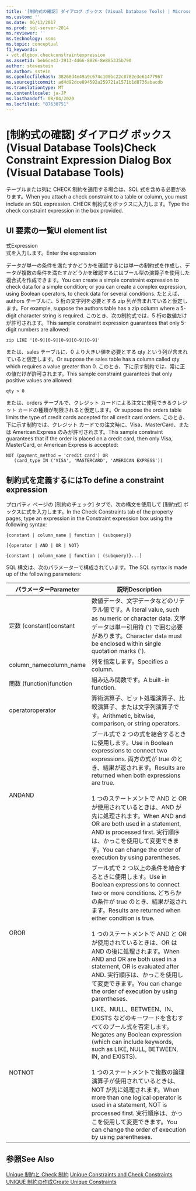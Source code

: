 ```yaml
---
title: '[制約式の確認] ダイアログ ボックス (Visual Database Tools) | Microsoft Docs'
ms.custom: ''
ms.date: 06/13/2017
ms.prod: sql-server-2014
ms.reviewer: ''
ms.technology: ssms
ms.topic: conceptual
f1_keywords:
- vdt.dlgbox.checkconstraintexpression
ms.assetid: beb6ce43-3913-4d66-8826-8e885335b790
author: stevestein
ms.author: sstein
ms.openlocfilehash: 38268d4e49a9c674c100bc22c0782e3e61477967
ms.sourcegitcommit: ad4d92dce894592a259721a1571b1d8736abacdb
ms.translationtype: MT
ms.contentlocale: ja-JP
ms.lasthandoff: 08/04/2020
ms.locfileid: "87630751"
---
```

# <a name="check-constraint-expression-dialog-box-visual-database-tools"></a><span data-ttu-id="82b98-102">[制約式の確認] ダイアログ ボックス (Visual Database Tools)</span><span class="sxs-lookup"><span data-stu-id="82b98-102">Check Constraint Expression Dialog Box (Visual Database Tools)</span></span>
  <span data-ttu-id="82b98-103">テーブルまたは列に CHECK 制約を適用する場合は、SQL 式を含める必要があります。</span><span class="sxs-lookup"><span data-stu-id="82b98-103">When you attach a check constraint to a table or column, you must include an SQL expression.</span></span> <span data-ttu-id="82b98-104">CHECK 制約式をボックスに入力します。</span><span class="sxs-lookup"><span data-stu-id="82b98-104">Type the check constraint expression in the box provided.</span></span>  
  
## <a name="ui-element-list"></a><span data-ttu-id="82b98-105">UI 要素の一覧</span><span class="sxs-lookup"><span data-stu-id="82b98-105">UI element list</span></span>  
 <span data-ttu-id="82b98-106">式</span><span class="sxs-lookup"><span data-stu-id="82b98-106">Expression</span></span>  
 <span data-ttu-id="82b98-107">式を入力します。</span><span class="sxs-lookup"><span data-stu-id="82b98-107">Enter the expression</span></span>  
  
 <span data-ttu-id="82b98-108">データが単一の条件を満たすかどうかを確認するには単一の制約式を作成し、データが複数の条件を満たすかどうかを確認するにはブール型の演算子を使用した複合式を作成できます。</span><span class="sxs-lookup"><span data-stu-id="82b98-108">You can create a simple constraint expression to check data for a simple condition; or you can create a complex expression, using Boolean operators, to check data for several conditions.</span></span> <span data-ttu-id="82b98-109">たとえば、authors テーブルに、5 桁の文字列を必要とする zip 列が含まれていると仮定します。</span><span class="sxs-lookup"><span data-stu-id="82b98-109">For example, suppose the authors table has a zip column where a 5-digit character string is required.</span></span> <span data-ttu-id="82b98-110">このとき、次の制約式では、5 桁の数値だけが許可されます。</span><span class="sxs-lookup"><span data-stu-id="82b98-110">This sample constraint expression guarantees that only 5-digit numbers are allowed:</span></span>  
  
```  
zip LIKE '[0-9][0-9][0-9][0-9][0-9]'  
```  
  
 <span data-ttu-id="82b98-111">または、sales テーブルに、0 より大きい値を必要とする qty という列が含まれていると仮定します。</span><span class="sxs-lookup"><span data-stu-id="82b98-111">Or suppose the sales table has a column called qty which requires a value greater than 0.</span></span> <span data-ttu-id="82b98-112">このとき、下に示す制約では、常に正の値だけが許可されます。</span><span class="sxs-lookup"><span data-stu-id="82b98-112">This sample constraint guarantees that only positive values are allowed:</span></span>  
  
```  
qty > 0  
```  
  
 <span data-ttu-id="82b98-113">または、orders テーブルで、クレジット カードによる注文に使用できるクレジット カードの種類が制限されると仮定します。</span><span class="sxs-lookup"><span data-stu-id="82b98-113">Or suppose the orders table limits the type of credit cards accepted for all credit card orders.</span></span> <span data-ttu-id="82b98-114">このとき、下に示す制約では、クレジット カードでの注文時に、Visa、MasterCard、または American Express のみが許可されます。</span><span class="sxs-lookup"><span data-stu-id="82b98-114">This sample constraint guarantees that if the order is placed on a credit card, then only Visa, MasterCard, or American Express is accepted:</span></span>  
  
```  
NOT (payment_method = 'credit card') OR  
   (card_type IN ('VISA', 'MASTERCARD', 'AMERICAN EXPRESS'))  
```  
  
## <a name="to-define-a-constraint-expression"></a><span data-ttu-id="82b98-115">制約式を定義するには</span><span class="sxs-lookup"><span data-stu-id="82b98-115">To define a constraint expression</span></span>  
 <span data-ttu-id="82b98-116">プロパティ ページの [制約のチェック] タブで、次の構文を使用して [制約式] ボックスに式を入力します。</span><span class="sxs-lookup"><span data-stu-id="82b98-116">In the Check Constraints tab of the property pages, type an expression in the Constraint expression box using the following syntax:</span></span>  
  
 `{constant | column_name | function | (subquery)}`  
  
 `[{operator | AND | OR | NOT}`  
  
 `{constant | column_name | function | (subquery)}...]`  
  
 <span data-ttu-id="82b98-117">SQL 構文は、次のパラメーターで構成されています。</span><span class="sxs-lookup"><span data-stu-id="82b98-117">The SQL syntax is made up of the following parameters:</span></span>  
  
|<span data-ttu-id="82b98-118">パラメーター</span><span class="sxs-lookup"><span data-stu-id="82b98-118">Parameter</span></span>|<span data-ttu-id="82b98-119">説明</span><span class="sxs-lookup"><span data-stu-id="82b98-119">Description</span></span>|  
|---------------|-----------------|  
|<span data-ttu-id="82b98-120">定数 (constant)</span><span class="sxs-lookup"><span data-stu-id="82b98-120">constant</span></span>|<span data-ttu-id="82b98-121">数値データ、文字データなどのリテラル値です。</span><span class="sxs-lookup"><span data-stu-id="82b98-121">A literal value, such as numeric or character data.</span></span> <span data-ttu-id="82b98-122">文字データは単一引用符 (') で囲む必要があります。</span><span class="sxs-lookup"><span data-stu-id="82b98-122">Character data must be enclosed within single quotation marks (').</span></span>|  
|<span data-ttu-id="82b98-123">column_name</span><span class="sxs-lookup"><span data-stu-id="82b98-123">column_name</span></span>|<span data-ttu-id="82b98-124">列を指定します。</span><span class="sxs-lookup"><span data-stu-id="82b98-124">Specifies a column.</span></span>|  
|<span data-ttu-id="82b98-125">関数 (function)</span><span class="sxs-lookup"><span data-stu-id="82b98-125">function</span></span>|<span data-ttu-id="82b98-126">組み込み関数です。</span><span class="sxs-lookup"><span data-stu-id="82b98-126">A built-in function.</span></span>|  
|<span data-ttu-id="82b98-127">operator</span><span class="sxs-lookup"><span data-stu-id="82b98-127">operator</span></span>|<span data-ttu-id="82b98-128">算術演算子、ビット処理演算子、比較演算子、または文字列演算子です。</span><span class="sxs-lookup"><span data-stu-id="82b98-128">Arithmetic, bitwise, comparison, or string operators.</span></span>|  
|<span data-ttu-id="82b98-129">AND</span><span class="sxs-lookup"><span data-stu-id="82b98-129">AND</span></span>|<span data-ttu-id="82b98-130">ブール式で 2 つの式を結合するときに使用します。</span><span class="sxs-lookup"><span data-stu-id="82b98-130">Use in Boolean expressions to connect two expressions.</span></span> <span data-ttu-id="82b98-131">両方の式が true のとき、結果が返されます。</span><span class="sxs-lookup"><span data-stu-id="82b98-131">Results are returned when both expressions are true.</span></span><br /><br /> <span data-ttu-id="82b98-132">1 つのステートメントで AND と OR が使用されているときは、AND が先に処理されます。</span><span class="sxs-lookup"><span data-stu-id="82b98-132">When AND and OR are both used in a statement, AND is processed first.</span></span> <span data-ttu-id="82b98-133">実行順序は、かっこを使用して変更できます。</span><span class="sxs-lookup"><span data-stu-id="82b98-133">You can change the order of execution by using parentheses.</span></span>|  
|<span data-ttu-id="82b98-134">OR</span><span class="sxs-lookup"><span data-stu-id="82b98-134">OR</span></span>|<span data-ttu-id="82b98-135">ブール式で 2 つ以上の条件を結合するときに使用します。</span><span class="sxs-lookup"><span data-stu-id="82b98-135">Use in Boolean expressions to connect two or more conditions.</span></span> <span data-ttu-id="82b98-136">どちらかの条件が true のとき、結果が返されます。</span><span class="sxs-lookup"><span data-stu-id="82b98-136">Results are returned when either condition is true.</span></span><br /><br /> <span data-ttu-id="82b98-137">1 つのステートメントで AND と OR が使用されているときは、OR は AND の後に処理されます。</span><span class="sxs-lookup"><span data-stu-id="82b98-137">When AND and OR are both used in a statement, OR is evaluated after AND.</span></span> <span data-ttu-id="82b98-138">実行順序は、かっこを使用して変更できます。</span><span class="sxs-lookup"><span data-stu-id="82b98-138">You can change the order of execution by using parentheses.</span></span>|  
|<span data-ttu-id="82b98-139">NOT</span><span class="sxs-lookup"><span data-stu-id="82b98-139">NOT</span></span>|<span data-ttu-id="82b98-140">LIKE、NULL、BETWEEN、IN、EXISTS などのキーワードを含むすべてのブール式を否定します。</span><span class="sxs-lookup"><span data-stu-id="82b98-140">Negates any Boolean expression (which can include keywords, such as LIKE, NULL, BETWEEN, IN, and EXISTS).</span></span><br /><br /> <span data-ttu-id="82b98-141">1 つのステートメントで複数の論理演算子が使用されているときは、NOT が先に処理されます。</span><span class="sxs-lookup"><span data-stu-id="82b98-141">When more than one logical operator is used in a statement, NOT is processed first.</span></span> <span data-ttu-id="82b98-142">実行順序は、かっこを使用して変更できます。</span><span class="sxs-lookup"><span data-stu-id="82b98-142">You can change the order of execution by using parentheses.</span></span>|  
  
## <a name="see-also"></a><span data-ttu-id="82b98-143">参照</span><span class="sxs-lookup"><span data-stu-id="82b98-143">See Also</span></span>  
 <span data-ttu-id="82b98-144">[Unique 制約と Check 制約](../../relational-databases/tables/unique-constraints-and-check-constraints.md) </span><span class="sxs-lookup"><span data-stu-id="82b98-144">[Unique Constraints and Check Constraints](../../relational-databases/tables/unique-constraints-and-check-constraints.md) </span></span>  
 [<span data-ttu-id="82b98-145">UNIQUE 制約の作成</span><span class="sxs-lookup"><span data-stu-id="82b98-145">Create Unique Constraints</span></span>](../../relational-databases/tables/create-unique-constraints.md)  
  
  
